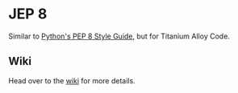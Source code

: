 # JEP 8

Similar to [Python's PEP 8 Style Guide](https://www.python.org/dev/peps/pep-0008/), but for Titanium Alloy Code.

## Wiki

Head over to the [wiki](https://github.com/njncalub/jep-0008/wiki/Home) for more details.

